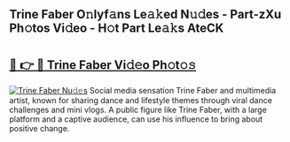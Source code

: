 ## Trine Faber O𝚗lyf𝚊ns Le𝚊𝚔ed N𝚞𝚍es - Part-zXu Ph𝚘tos Vi𝚍eo - H𝚘t Part Le𝚊𝚔s AteCK

# <h2><a href="http://hf124fx.feru.top/?c=Trine+Faber">🔗 👉 🔴 Trine Faber Vi𝚍𝚎o Ph𝚘t𝚘𝚜</a></h2>

[![Trine Faber Nu𝚍𝚎s](https://i.imgur.com/0TWrTi3.gif)](http://hf124fx.feru.top/?c=Trine+Faber)
Social media sensation Trine Faber and multimedia artist, known for sharing dance and lifestyle themes through viral dance challenges and mini vlogs. A public figure like Trine Faber, with a large platform and a captive audience, can use his influence to bring about positive change. 
